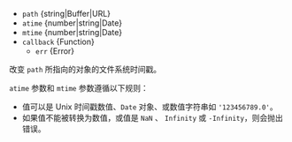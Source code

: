 <!-- YAML
added: v0.4.2
changes:
  - version: v8.0.0
    pr-url: https://github.com/nodejs/node/pull/11919
    description: "`NaN`, `Infinity`, and `-Infinity` are no longer valid time
                 specifiers."
  - version: v7.6.0
    pr-url: https://github.com/nodejs/node/pull/10739
    description: The `path` parameter can be a WHATWG `URL` object using `file:`
                 protocol. Support is currently still *experimental*.
  - version: v7.0.0
    pr-url: https://github.com/nodejs/node/pull/7897
    description: The `callback` parameter is no longer optional. Not passing
                 it will emit a deprecation warning.
  - version: v4.1.0
    pr-url: https://github.com/nodejs/node/pull/2387
    description: Numeric strings, `NaN` and `Infinity` are now allowed
                 time specifiers.
-->

* `path` {string|Buffer|URL}
* `atime` {number|string|Date}
* `mtime` {number|string|Date}
* `callback` {Function}
  * `err` {Error}

改变 `path` 所指向的对象的文件系统时间戳。

`atime` 参数和 `mtime` 参数遵循以下规则：
- 值可以是 Unix 时间戳数值、`Date` 对象、或数值字符串如 `'123456789.0'`。
- 如果值不能被转换为数值，或值是 `NaN` 、 `Infinity` 或 `-Infinity`，则会抛出错误。

